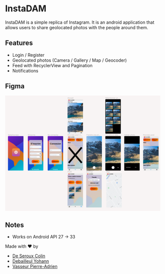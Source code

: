 # InstaDAM

InstaDAM is a simple replica of Instagram. It is an android application that allows users to share geolocated photos with the people around them.

## Features

- Login / Register
- Geolocated photos (Camera / Gallery / Map / Geocoder)
- Feed with RecyclerView and Pagination
- Notifications

## Figma

![Figma](app.png)

## Notes

- Works on Android API 27 -> 33

Made with ❤️ by 
- [De Seroux Colin](https://github.com/Colin-de-Seroux)
- [Debailleul Yohann](https://github.com/ydbl)
- [Vasseur Pierre-Adrien](https://github.com/Pierrad)
